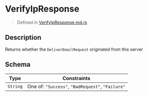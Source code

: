 # VerifyIpResponse
> Defined in [VerifyIpResponse.md.rs](../../../routes/foreign/verify_ip/interface/src/interface/routes/foreign/verify_ip)

## Description
Returns whether the `DeliverEmailRequest` originated from this server

## Schema

| Type | Constraints |
| --- | --- |
| `String` | One of: `"Success"`, `"BadRequest"`, `"Failure"` |

